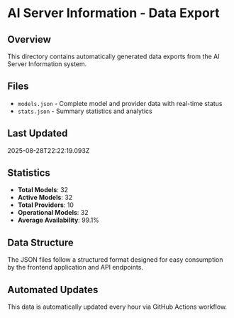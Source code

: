 # AI Server Information - Data Export

## Overview
This directory contains automatically generated data exports from the AI Server Information system.

## Files
- `models.json` - Complete model and provider data with real-time status
- `stats.json` - Summary statistics and analytics

## Last Updated
2025-08-28T22:22:19.093Z

## Statistics
- **Total Models**: 32
- **Active Models**: 32
- **Total Providers**: 10
- **Operational Models**: 32
- **Average Availability**: 99.1%

## Data Structure
The JSON files follow a structured format designed for easy consumption by the frontend application and API endpoints.

## Automated Updates
This data is automatically updated every hour via GitHub Actions workflow.
